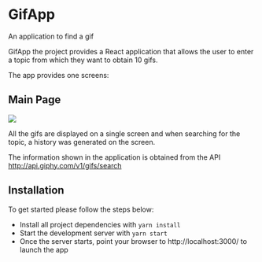 # GifApp

An application to find a gif 

GifApp the project provides a React application that allows the user to enter a topic from which they want to obtain 10 gifs.

The app provides one screens:

## Main Page

<img src="https://github.com/Majc23/react-gifexpertapp/blob/ee9a4e21e02e89b28b5f8c303f2fd2ffc513418f/GifApp.png" />

All the gifs are displayed on a single screen and when searching for the topic, a history was generated on the screen.

The information shown in the application is obtained from the API http://api.giphy.com/v1/gifs/search

## Installation

To get started please follow the steps below:

- Install all project dependencies with `yarn install`
- Start the development server with `yarn start`
- Once the server starts, point your browser to http://localhost:3000/ to launch the app
